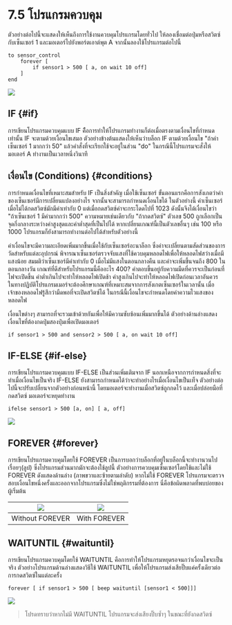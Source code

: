 # 7.5 โปรแกรมควบคุม

ตัวอย่างต่อไปนี้จะแสดงให้เห็นถึงการใช้งานควบคุมโปรแกรมโดยทั่วไป ให้ลองเชื่อมต่อปุ่มหรือสวิตซ์กับเซ็นเซอร์ 1 และมอเตอร์ไปยังพอร์ตเอาต์พุต A จากนั้นลองใช้โปรแกรมต่อไปนี้

```text
to sensor_control
    forever [
        if sensor1 > 500 [ a, on wait 10 off]
    ]
end
```

![](https://lh3.googleusercontent.com/RX7aD-7XjLrC8fdN2COk1b3qmD_DxJBKVE26B7X_PNge5djXd7xR8R53uSJqdf1Lq2UVKVbL5Oc2_NbLY7utTb8F-ITUL1Hz72ht_O2saeLgxB5dJFleC0XGZvwppfyG2O_uIL1j)

## IF {#if}

การเขียนโปรแกรมควบคุมแบบ IF คืือการทำให้โปรแกรมทำงานก็ต่อเมื่อตรงตามเงื่อนไขที่กำหนดเท่านั้น IF จะตามด้วยเงื่อนไขเสมอ ตัวอย่างข้างต้นแสดงให้เห็นว่าบล็อก IF ตามด้วยเงื่อนไข "ถ้าค่าเซ็นเซอร์ 1 มากกว่า 50" แล้วคำสั่งที่จะเรียกใช้จะอยู่ในส่วน "do" ในกรณีนี้โปรแกรมจะสั่งให้มอเตอร์ A ทำงานเป็นเวลาหนึ่งวินาที

## เงื่อนไข \(Conditions\) {#conditions}

การกำหนดเงื่อนไขที่เหมาะสมสำหรับ IF เป็นสิ่งสำคัญ เมื่อใช้เซ็นเซอร์ ขั้นตอนแรกคือการสังเกตว่าค่าของเซ็นเซอร์มีการเปลี่ยนแปลงอย่างไร จากนั้นจะสามารถกำหนดเงื่อนไขได้ ในตัวอย่างนี้ ค่าเซ็นเซอร์เมื่อไม่ได้กดสวิตซ์มักมีค่าเท่ากับ 0 แต่เมื่อกดสวิตซ์ค่าจะกระโดดไปที่ 1023 ดังนั้นจึงได้เงื่อนไขว่า "ถ้าเซ็นเซอร์ 1 มีค่ามากกว่า 500" ความหมายเช่นเดียวกับ "ถ้ากดสวิตซ์" ตัวเลข 500 ถูกเลือกเป็นจุดกึ่งกลางระหว่างค่าสูงสุดและค่าต่ำสุดที่เป็นไปได้ หากเปลี่ยนเกณฑ์นี้เป็นตัวเลขอื่นๆ เช่น 100 หรือ 1000 โปรแกรมก็ยังสามารถทำงานต่อไปได้สำหรับตัวอย่างนี้

ค่าเงื่อนไขจะมีความละเอียดเพิ่มมากขึ้นเมื่อใช้กับเซ็นเซอร์อะนาล็อก ซึ่งค่าจะเปลี่ยนตามสัดส่วนของการวัดสำหรับแต่ละอุปกรณ์ พิจารณาเซ็นเซอร์ตรวจจับแสงที่ใช้ควบคุมหลอดไฟเพื่อให้หลอดไฟสว่างเมื่อมีแสงน้อย สมมติว่าเซ็นเซอร์มีค่าเท่ากับ 0 เมื่อไม่มีแสงในตอนกลางคืน และค่าจะเพิ่มขึ้นจนถึง 800 ในตอนกลางวัน เกณฑ์ที่ดีสำหรับโปรแกรมนี้คืออะไร 400? คำตอบขึ้นอยู่กับความมืดที่ควรจะเป็นก่อนที่ไฟจะเปิดขึ้น ค่าต่ำเกินไปจะทำให้หลอดไฟเปิดช้า ค่าสูงเกินไปจะทำให้หลอดไฟเปิดก่อนเวลาอันควร ในทางปฏิบัติโปรแกรมเมอร์จะต้องศึกษาเกณฑ์ที่เหมาะสมจากการสังเกตเซ็นเซอร์ในเวลานั้น เมื่อเจ้าของหลอดไฟรู้สึกว่ามืดพอที่จะเปิดสวิตซ์ได้ ในกรณีนี้เงื่อนไขจะกำหนดโดยค่าความไวแสงของหลอดไฟ

เงื่อนไขต่างๆ สามารถที่จะรวมเข้าด้วยกันเพื่อให้มีความซับซ้อนเพิ่มมากขึ้นได้ ตัวอย่างด้านล่างแสดงเงื่อนไขที่ต้องกดปุ่มสองปุ่มเพื่อเปิดมอเตอร์

```text
if sensor1 > 500 and sensor2 > 500 [ a, on wait 10 off]
```

## IF-ELSE {#if-else}

การเขียนโปรแกรมควบคุมแบบ IF-ELSE เป็นส่วนเพิ่มเติมจาก IF นอกเหนือจากการกำหนดสิ่งที่จะทำเมื่อเงื่อนไขเป็นจริง IF-ELSE ยังสามารถกำหนดได้ว่าจะทำอย่างไรเมื่อเงื่อนไขเป็นเท็จ ตัวอย่างต่อไปนี้จะปรับเปลี่ยนจากตัวอย่างก่อนหน้านี้ โดยมอเตอร์จะทำงานเมื่อสวิตซ์ถูกกดไว้ และเมื่อปล่อยมือที่กดสวิตซ์ มอเตอร์จะหยุดทำงาน

```text
ifelse sensor1 > 500 [a, on] [ a, off]
```

![](https://lh4.googleusercontent.com/ndPgTRI-wVLPlQpLtO_gxfEdrTUAIxfZN33giTVr3foZEGoUmaYb8wVVaVkYj9XK_7yUqZjCp3lb1IDJKGpuHW72nkQ2IJq74S6SUEbqrjgGOXibXuzw2wZDV7Ci_aTFKXHpJkP3)

## FOREVER {#forever}

การเขียนโปรแกรมควบคุมโดยใช้ FOREVER เป็นการบอกว่าบล็อกที่อยู่ในบล็อกนี้จะทำงานวนไปเรื่อยๆ\(ลูป\) ซึ่งโปรแกรมส่วนมากมักจะต้องใช้ลูปนี้ ตัวอย่างการควบคุมเซ็นเซอร์โดยใช้และไม่ใช้ FOREVER ดังแสดงด้านล่าง \(ภาพขวาและซ้ายตามลำดับ\) หากไม่ใช้ FOREVER โปรแกรมจะตรวจสอบเงื่อนไขหนึ่งครั้งและออกจากโปรแกรมซึ่งไม่ใช่พฤติกรรมที่ต้องการ นี่คือข้อผิดพลาดที่พบบ่อยของผู้เริ่มต้น

| ![](https://lh4.googleusercontent.com/Q4EEgXDJnV9EkXZOEx4blecRAjVWdzUHasmo4ORgeasnBrJAlKoT1tM6nwaQq1jBbeZicOTt1vjQ4UOAVaaqu2-dVKjZUNQhmHBqvOoFiky3cOwnYrEj1PrvWh9HPdGw1hXV9xdK) | ![](https://lh4.googleusercontent.com/G1fTh-Pcqm_u7QmlbQfUQzH6BX_erENFgirNtwvjt3BjMNsOD6yItjnq39xAqRoch5q4eov8oXMZcohXFapTA94s2_7MI7ipSUWhXVjSuIldxizaz3qOslQHq-xf3ZuRk6L0nukT) |
| --- | --- |
| Without FOREVER | With FOREVER |

## WAITUNTIL {#waituntil}

การเขียนโปรแกรมควบคุมโดยใช้ WAITUNTIL คือการทำให้โปรแกรมหยุดรอจนกว่าเงื่อนไขจะเป็นจริง ตัวอย่างโปรแกรมด้านล่างแสดงวิธีใช้ WAITUNTIL เพื่อให้โปรแกรมส่งเสียปิ๊บแค่ครั้งเดียวต่อการกดสวิตซ์ในแต่ละครั้ง

```text
forever [ if sensor1 > 500 [ beep waituntil [sensor1 < 500]]]
```

![](https://lh5.googleusercontent.com/9OVLhSr3SZwCb99-3Lni6eKH6U8mZVMdJJhLWiEdsZf6Bl0LqgQ9tOLJC7f86wpJZi1VG0VfCZaWRu0b4KBroGn-ageKqrVaJHUxgID3G-5T_LaeMNOPaAcyepcLxBeu2c1Sgb8f)

> โปรดทราบว่าหากไม่มี WAITUNTIL โปรแกรมจะส่งเสียงปิ๊บซ้ำๆ ในขณะที่ยังกดสวิตซ์

